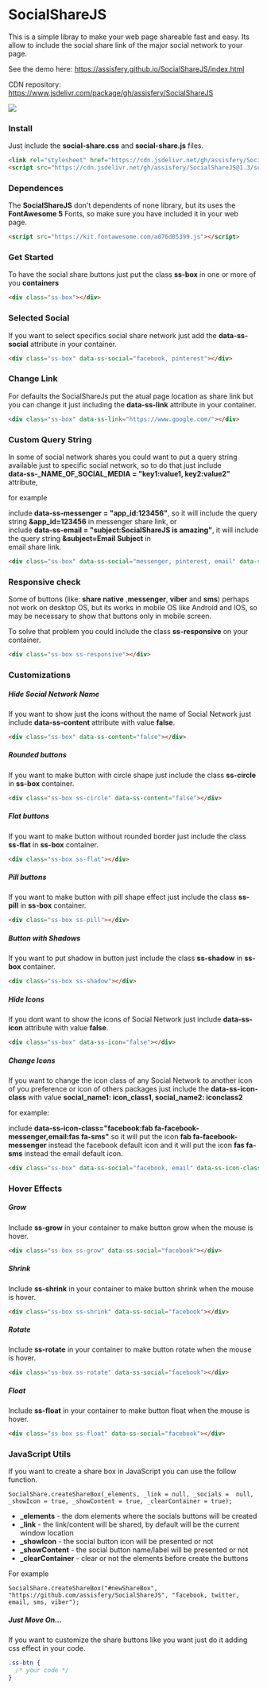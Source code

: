 # SocialShareJS

This is a simple libray to make your web page shareable fast and easy.
Its allow to include the social share link of the major social network to your page.

See the demo here: https://assisfery.github.io/SocialShareJS/index.html

CDN repository: https://www.jsdelivr.com/package/gh/assisfery/SocialShareJS

[![](https://data.jsdelivr.com/v1/package/gh/assisfery/SocialShareJS/badge)](https://www.jsdelivr.com/package/gh/assisfery/SocialShareJS)

### Install
Just include the  **social-share.css**  and  **social-share.js**  files.
```html
<link rel="stylesheet" href="https://cdn.jsdelivr.net/gh/assisfery/SocialShareJS@1.3/social-share.min.css">
<script src="https://cdn.jsdelivr.net/gh/assisfery/SocialShareJS@1.3/social-share.min.js"></script>
```

### Dependences
The  **SocialShareJS**  don't dependents of none library, but its uses the **FontAwesome 5** Fonts, so make sure you have included it in your web page.
```html
<script src="https://kit.fontawesome.com/a076d05399.js"></script>
```

### Get Started
To have the social share buttons just put the class  **ss-box**  in one or more of you  **containers**
```html
<div class="ss-box"></div>
```

### Selected Social
If you want to select specifics social share network just add the  **data-ss-social**  attribute in your container.
```html
<div class="ss-box" data-ss-social="facebook, pinterest"></div>
```

### Change Link
For defaults the SocialShareJs put the atual page location as share link but you can change it just including the  **data-ss-link**  attribute in your container.
```html
<div class="ss-box" data-ss-link="https://www.google.com/"></div>
```

### Custom Query String
In some of social network shares you could want to put a query string available just to specific social network, so to do that just include  
**data-ss-_NAME_OF_SOCIAL_MEDIA = "key1:value1, key2:value2"** attribute,  
  
for example  
  
include **data-ss-messenger = "app_id:123456"**, so it will include the query string **&app_id=123456** in messenger share link, or  
include **data-ss-email = "subject:SocialShareJS is amazing"**, it will include the query string **&subject=Email Subject** in  
email share link.

```html
<div class="ss-box" data-ss-social="messenger, pinterest, email" data-ss-messenger="app_id: 123456" data-ss-email="subject:SocialShareJS is amazing"></div>
```

### Responsive check
Some of buttons (like: **share native** ,**messenger**, **viber** and **sms**) perhaps not work on desktop OS, but its works in mobile OS like Android and IOS, so may be necessary to show that buttons only in mobile screen.  
  
To solve that problem you could include the class **ss-responsive** on your container.
```html
<div class="ss-box ss-responsive"></div>
```

### Customizations

##### Hide Social Network Name
If you want to show just the icons without the name of Social Network just include **data-ss-content** attribute with value **false**.
```html
<div class="ss-box" data-ss-content="false"></div>
```

##### Rounded buttons
If you want to make button with circle shape just include the class  **ss-circle**  in  **ss-box**  container.
```html
<div class="ss-box ss-circle" data-ss-content="false"></div>
```

##### Flat buttons
If you want to make button without rounded border just include the class  **ss-flat**  in  **ss-box**  container.
```html
<div class="ss-box ss-flat"></div>
```

##### Pill buttons
If you want to make button with pill shape effect just include the class **ss-pill** in **ss-box** container.
```html
<div class="ss-box ss-pill"></div>
```

##### Button with Shadows
If you want to put shadow in button just include the class  **ss-shadow**  in  **ss-box**  container.
```html
<div class="ss-box ss-shadow"></div>
```

##### Hide Icons
If you dont want to show the icons of Social Network just include **data-ss-icon** attribute with value **false**.
```html
<div class="ss-box" data-ss-icon="false"></div>
```

##### Change Icons
If you want to change the icon class of any Social Network to another icon of you preference or icon of others packages just include the **data-ss-icon-class** with value **social_name1: icon_class1, social_name2: iconclass2**

for example:

include **data-ss-icon-class="facebook:fab fa-facebook-messenger,email:fas fa-sms"** so it will put the icon **fab fa-facebook-messenger** instead the facebook default icon and it will put the icon **fas fa-sms** instead the email default icon.
```html
<div class="ss-box" data-ss-social="facebook, email" data-ss-icon-class="facebook:fab fa-facebook-messenger,email:fas fa-sms"></div>
```

### Hover Effects

##### Grow
Include **ss-grow** in your container to make button grow when the mouse is hover.
```html
<div class="ss-box ss-grow" data-ss-social="facebook"></div>
```

##### Shrink
Include **ss-shrink** in your container to make button shrink when the mouse is hover.
```html
<div class="ss-box ss-shrink" data-ss-social="facebook"></div>
```

##### Rotate
Include **ss-rotate** in your container to make button rotate when the mouse is hover.
```html
<div class="ss-box ss-rotate" data-ss-social="facebook"></div>
```

##### Float
Include **ss-float** in your container to make button float when the mouse is hover.
```html
<div class="ss-box ss-float" data-ss-social="facebook"></div>
```

### JavaScript Utils

If you want to create a share box in JavaScript you can use the follow function.
```
SocialShare.createShareBox(_elements, _link = null, _socials =  null, _showIcon = true, _showContent = true, _clearContainer = true);
```

-   **_elements**  - the dom elements where the socials buttons will be created
-   **_link**  - the link/content will be shared, by default will be the current window location
-   **_showIcon**  - the social button icon will be presented or not
-   **_showContent**  - the social button name/label will be presented or not
-   **_clearContainer**  - clear or not the elements before create the buttons

For example
```
SocialShare.createShareBox("#newShareBox", "https://github.com/assisfery/SocialShareJS", "facebook, twitter, email, sms, viber");
```

##### Just Move On...
If you want to customize the share buttons like you want just do it adding css effect in your code.
```css
.ss-btn {
  /* your code */
}
```
